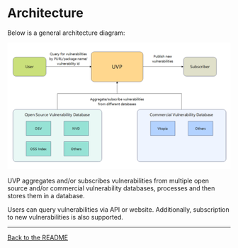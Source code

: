 # Architecture

Below is a general architecture diagram:

![arch](images/arch.png)

UVP aggregates and/or subscribes vulnerabilities from multiple open source and/or
commercial vulnerability databases, processes and then stores them in a database.

Users can query vulnerabilities via API or website.
Additionally, subscription to new vulnerabilities is also supported.

---
[Back to the README](../README.md)
